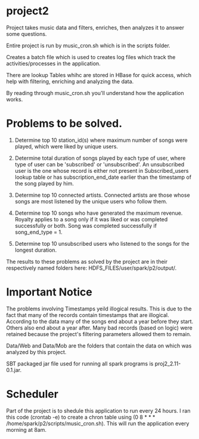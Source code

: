 # project2

Project takes music data and filters, enriches, then analyzes it to answer some questions.

Entire project is run by music_cron.sh which is in the scripts folder.

Creates a batch file which is used to creates log files which track the activities/processes in the application.

There are lookup Tables whihc are stored in HBase for quick access, which help with filtering, enriching and analyzing the data.

By reading through music_cron.sh you'll understand how the application works.

# Problems to be solved.

1. Determine top 10 station_id(s) where maximum number of songs were played, which were liked by unique users.

2. Determine total duration of songs played by each type of user, where type of user can be 'subscribed' or 'unsubscribed'. An unsubscribed user is the one whose record is either not present in Subscribed_users lookup table or has subscription_end_date earlier than the timestamp of the song played by him.

3. Determine top 10 connected artists. Connected artists are those whose songs are most listened by the unique users who follow them.

4. Determine top 10 songs who have generated the maximum revenue. Royalty applies to a song only if it was liked or was completed successfully or both. Song was completed successfully if song_end_type = 1.

5. Determine top 10 unsubscribed users who listened to the songs for the longest duration.

The results to these problems as solved by the project are in their respectively named folders here: HDFS_FILES/user/spark/p2/output/.

# Important Notice
The problems involving Timestamps yeild illogical results.
This is due to the fact that many of the records contain timestamps that are illogical.
According to the data many of the songs end about a year before they start. Others also end about a year after.
Many bad records (based on logic) were retained because the project's filtering parameters allowed them to remain.

Data/Web and Data/Mob are the folders that contain the data on which was analyzed by this project.

SBT packaged jar file used for running all spark programs is proj2_2.11-0.1.jar.

# Scheduler
Part of the project is to shedule this application to run every 24 hours.
I ran this code (crontab -e) to create a chron table using  (0 8 * * * /home/spark/p2/scripts/music_cron.sh).
This will run the application every morning at 8am.
